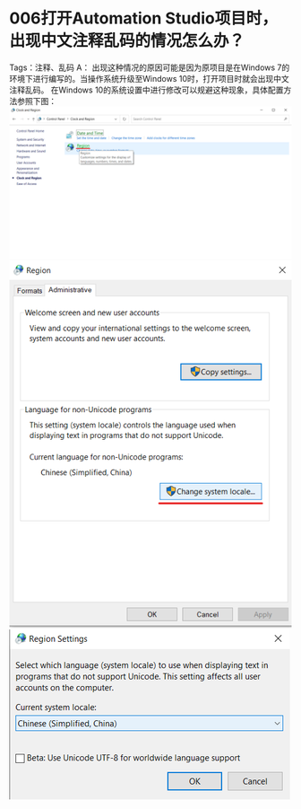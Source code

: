 # 006打开Automation Studio项目时，出现中文注释乱码的情况怎么办？
Tags：注释、乱码
A：
出现这种情况的原因可能是因为原项目是在Windows 7的环境下进行编写的。当操作系统升级至Windows 10时，打开项目时就会出现中文注释乱码。
在Windows 10的系统设置中进行修改可以规避这种现象，具体配置方法参照下图：
![Img](FILES/006打开Automation%20Studio项目时，出现中文注释乱码的情况怎么办？.md/img-20220530002546.png)
![Img](FILES/006打开Automation%20Studio项目时，出现中文注释乱码的情况怎么办？.md/img-20220530002550.png)
![Img](FILES/006打开Automation%20Studio项目时，出现中文注释乱码的情况怎么办？.md/img-20220530002554.png)
